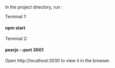 

In the project directory, run :

Terminal 1: 
#### npm start    

Terminal 2:
#### peerjs --port 3001     
  
  
  
Open http://localhost:3030 to view it in the browser.

